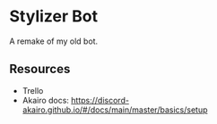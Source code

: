# Stylizer Bot
A remake of my old bot.

## Resources
- Trello
- Akairo docs: https://discord-akairo.github.io/#/docs/main/master/basics/setup